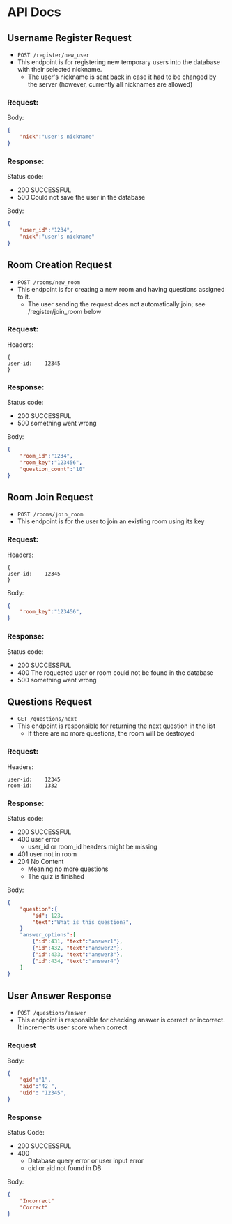# API Docs

## Username Register Request
- `POST /register/new_user`
- This endpoint is for registering new temporary users into the database with their selected nickname.
    - The user's nickname is sent back in case it had to be changed by the server (however, currently all nicknames are allowed)
### Request:

Body:
```json
{
    "nick":"user's nickname" 
}
```
### Response:
Status code: 
- 200 SUCCESSFUL
- 500 Could not save the user in the database

Body:
```json
{
    "user_id":"1234",
    "nick":"user's nickname"
}
```

## Room Creation Request
- `POST /rooms/new_room`
- This endpoint is for creating a new room and having questions assigned to it.
    - The user sending the request does not automatically join; see /register/join_room below

### Request:

Headers:
```
{
user-id:    12345
}
```
### Response:
Status code: 
- 200 SUCCESSFUL
- 500 something went wrong

Body:
```json
{
    "room_id":"1234",
    "room_key":"123456",
    "question_count":"10"
}
```

## Room Join Request
- `POST /rooms/join_room`
- This endpoint is for the user to join an existing room using its key

### Request:

Headers:
```
{
user-id:    12345
}
```

Body:
```json
{
    "room_key":"123456",
}
```

### Response:
Status code: 
- 200 SUCCESSFUL
- 400 The requested user or room could not be found in the database
- 500 something went wrong

## Questions Request
- `GET /questions/next`
- This endpoint is responsible for returning the next question in the list
    - If there are no more questions, the room will be destroyed
### Request:

Headers:
```
user-id:    12345
room-id:    1332 
```
### Response:
Status code: 
- 200 SUCCESSFUL
- 400 user error
    - user_id or room_id headers might be missing
- 401 user not in room
- 204 No Content
    - Meaning no more questions
    - The quiz is finished

Body:
```json
{
    "question":{
        "id": 123,
        "text":"What is this question?",
    }
    "answer_options":[
        {"id":431, "text":"answer1"},
        {"id":432, "text":"answer2"},
        {"id":433, "text":"answer3"},
        {"id":434, "text":"answer4"}
    ]
}
```

## User Answer Response
- `POST /questions/answer`
- This endpoint is responsible for checking answer is correct or incorrect. It increments user score when correct

### Request

Body:
```json
{
    "qid":"1", 
    "aid":"42 ",
    "uid": "12345",
}
```
### Response
Status Code:
- 200 SUCCESSFUL
- 400 
    - Database query error or user input error
    - qid or aid not found in DB

Body:
```json
{
    "Incorrect"
    "Correct" 
}
```

<!-- 
## Mock Route Template
- `POST /route/someroute?userid=1234`
    - userid param is for etc
- This is a mock template for api docs, use this section as a descrioption

### Request:
Body:
```json
{
    "room_id":"1234",
    "answer_id":"3456" 
}
```

Headers:
```
user_id:    12345
header:     headervalue
```
### Response:
Status code: 
- 200 SUCCESSFUL
- 400 user error

Body:
```json
{
    "solution":2
}
```

Headers:
```
SomeHeaders:    SomeHeaderValues
```

## Destroy Room
- POST /destroy-room
- This route destroys a room when called with a valid user-id and and room-id. 

### Request 
Headers:
```
user-id:    123
room-id:     123456
```
### Resolve:
Status code: 
- 200 SUCCESFUL
- 400 Bad Request
- 401 Unauthorized 
